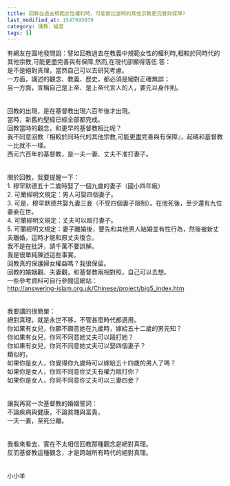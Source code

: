 ```yaml
---
title: 回教在過去規範女性權利時，可能都比當時的其他宗教更完善與保障?
last_modified_at: 1547993079
category: 護教、福音
tags: []
---
```


有網友在園地發問說：譬如回教過去在教義中規範女性的權利時,相較於同時代的其他宗教,可能更盡完善與有保障,然而,在現代卻顯得落伍.<!--more-->答：<br>是不是絕對真理，當然自己可以去研究考慮。<br>一方面，講述的觀念、教義、歷史，都必須是絕對正確無誤；<br>另一方面，宣稱自己是上帝、是上帝代言人的人，要先以身作則。<br><br><br>回教的出現，是在基督教出現六百年後才出現。<br>當時，新舊約聖經已經全部都完成。<br>回教當時的觀念，和更早的基督教相比呢？<br>我不同意回教『相較於同時代的其他宗教,可能更盡完善與有保障』，起碼和基督教一比就不一樣。<br>西元六百年的基督教，是一夫一妻、丈夫不准打妻子。<br><br><br>關於回教，我要提醒一下：<br>1. 穆罕默德五十二歲時娶了一個九歲的妻子（國小四年級）<br>2. 可蘭經明文規定：男人可娶四個妻子。<br>3. 可是，穆罕默德共娶九妻三妾（不受四個妻子限制）。在他死後，至少還有九位妻妾在世。<br>4. 可蘭經明文規定：丈夫可以毆打妻子。<br>5. 可蘭經明文規定：妻子離婚後，要先和其他男人結婚並有性行為，然後被新丈夫離婚，這時才能和原丈夫復合。<br>我不是在批評，請千萬不要誤解。<br>我是很單純陳述這些事實。<br>回教真的保護婦女權益嗎？我很保留。<br>回教的婚姻觀、夫妻觀，和基督教兩相對照，自己可以去想。<br>一些參考資料可自行參閱這網站：<br>http://answering-islam.org.uk/Chinese/project/big5_index.htm<br><br><br>我要講的很簡單：<br>絕對真理，就是永世不移，不管甚麼時代都適用。<br>你如果有女兒，你願不願意她在九歲時，嫁給五十二歲的男先知？<br>你如果有女兒，你同不同意她丈夫可以毆打她？<br>你如果有女兒，你同不同意她丈夫可以娶四個妻子？<br>類似的，<br>如果你是女人，你覺得你九歲時可以嫁給五十四歲的男人了嗎？<br>如果你是女人，你同不同意你丈夫有權力毆打你？<br>如果你是女人，你同不同意你丈夫可以三妻四妾？<br><br><br>讓我再寫一次基督教的婚姻誓詞：<br>不論疾病與健康，不論貧賤與富貴，<br>一夫一妻，至死分離。<br><br><br>我看來看去，實在不太相信回教那種觀念是絕對真理。<br>反而基督教這種觀念，才是跨越所有時代的絕對真理。<br><br><br>小小羊<br>
